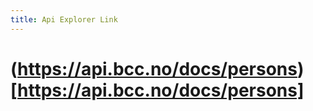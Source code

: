 ```yaml
---
title: Api Explorer Link
---
```


# (https://api.bcc.no/docs/persons)[https://api.bcc.no/docs/persons]